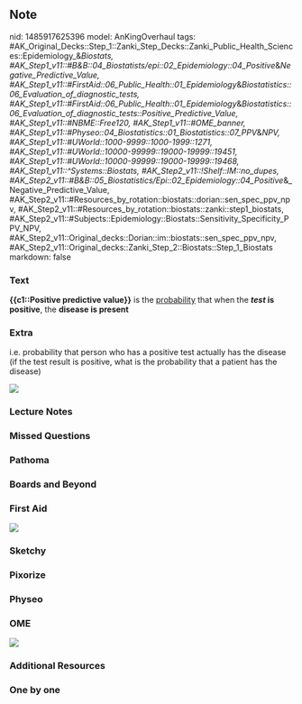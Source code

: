 ## Note
nid: 1485917625396
model: AnKingOverhaul
tags: #AK_Original_Decks::Step_1::Zanki_Step_Decks::Zanki_Public_Health_Sciences::Epidemiology_&_Biostats, #AK_Step1_v11::#B&B::04_Biostatists/epi::02_Epidemiology::04_Positive_&_Negative_Predictive_Value, #AK_Step1_v11::#FirstAid::06_Public_Health::01_Epidemiology_&_Biostatistics::06_Evaluation_of_diagnostic_tests, #AK_Step1_v11::#FirstAid::06_Public_Health::01_Epidemiology_&_Biostatistics::06_Evaluation_of_diagnostic_tests::Positive_Predictive_Value, #AK_Step1_v11::#NBME::Free120, #AK_Step1_v11::#OME_banner, #AK_Step1_v11::#Physeo::04_Biostatistics::01_Biostatistics::07_PPV_&_NPV, #AK_Step1_v11::#UWorld::1000-9999::1000-1999::1271, #AK_Step1_v11::#UWorld::10000-99999::19000-19999::19451, #AK_Step1_v11::#UWorld::10000-99999::19000-19999::19468, #AK_Step1_v11::^Systems::Biostats, #AK_Step2_v11::!Shelf::IM::no_dupes, #AK_Step2_v11::#B&B::05_Biostatistics/Epi::02_Epidemiology::04_Positive_&_Negative_Predictive_Value, #AK_Step2_v11::#Resources_by_rotation::biostats::dorian::sen_spec_ppv_npv, #AK_Step2_v11::#Resources_by_rotation::biostats::zanki::step1_biostats, #AK_Step2_v11::#Subjects::Epidemiology::Biostats::Sensitivity_Specificity_PPV_NPV, #AK_Step2_v11::Original_decks::Dorian::im::biostats::sen_spec_ppv_npv, #AK_Step2_v11::Original_decks::Zanki_Step_2::Biostats::Step_1_Biostats
markdown: false

### Text
<div>
  <b>{{c1::Positive predictive value}}</b> is the
  <u>probability</u> that when the <b><i>test</i> is positive</b>,
  the <b>disease is present</b>
</div>

### Extra
i.e. probability that person who has a positive test actually has
the disease (if the test result is positive, what is the
probability that a patient has the disease)
<div>
  <i><img src="paste-58574763982849.jpg" class="resizer"></i>
</div>

### Lecture Notes


### Missed Questions


### Pathoma


### Boards and Beyond


### First Aid
<img src="tmpHLGulu.png">

### Sketchy


### Pixorize


### Physeo


### OME
<div class="ome-widget">
  <a href="https://onlinemeded.org?ref=anki"><img src=
  "_OME_AnkiFlashcards_General_4.png"></a>
</div>

### Additional Resources


### One by one

